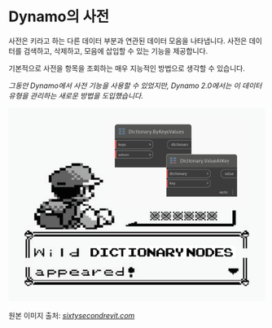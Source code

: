 # Dynamo의 사전

사전은 키라고 하는 다른 데이터 부분과 연관된 데이터 모음을 나타냅니다. 사전은 데이터를 검색하고, 삭제하고, 모음에 삽입할 수 있는 기능을 제공합니다.

기본적으로 사전을 항목을 조회하는 매우 지능적인 방법으로 생각할 수 있습니다.

_그동안 Dynamo에서 사전 기능을 사용할 수 있었지만, Dynamo 2.0에서는 이 데이터 유형을 관리하는 새로운 방법을 도입했습니다._

![](../images/5-5/wildDictionary.png)

원본 이미지 출처: [_sixtysecondrevit.com_](http://sixtysecondrevit.com/2018-01-22-new-dictionary-nodes-in-dynamobim-daily-build/)
